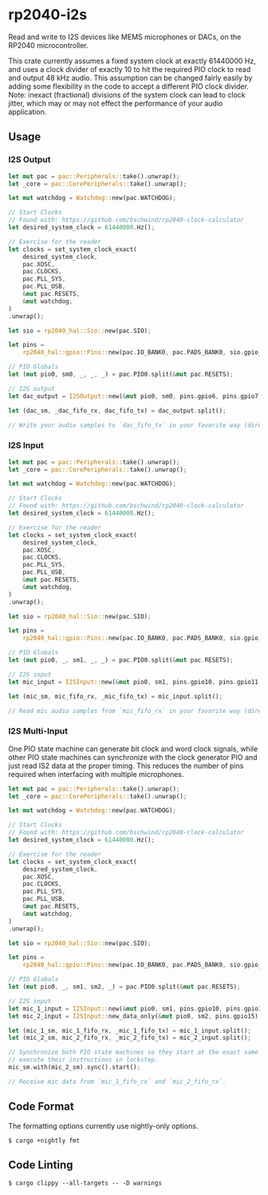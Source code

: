 # rp2040-i2s

Read and write to I2S devices like MEMS microphones or DACs, on the RP2040 microcontroller.

This crate currently assumes a fixed system clock at exactly 61440000 Hz, and uses a clock
divider of exactly 10 to hit the required PIO clock to read and output 48 kHz audio. This
assumption can be changed fairly easily by adding some flexibility in the code to accept
a different PIO clock divider. Note: inexact (fractional) divisions of the system clock can
lead to clock jitter, which may or may not effect the performance of your audio application.

## Usage

### I2S Output

```rust
let mut pac = pac::Peripherals::take().unwrap();
let _core = pac::CorePeripherals::take().unwrap();

let mut watchdog = Watchdog::new(pac.WATCHDOG);

// Start Clocks
// Found with: https://github.com/bschwind/rp2040-clock-calculator
let desired_system_clock = 61440000.Hz();

// Exercise for the reader
let clocks = set_system_clock_exact(
    desired_system_clock,
    pac.XOSC,
    pac.CLOCKS,
    pac.PLL_SYS,
    pac.PLL_USB,
    &mut pac.RESETS,
    &mut watchdog,
)
.unwrap();

let sio = rp2040_hal::Sio::new(pac.SIO);

let pins =
    rp2040_hal::gpio::Pins::new(pac.IO_BANK0, pac.PADS_BANK0, sio.gpio_bank0, &mut pac.RESETS);

// PIO Globals
let (mut pio0, sm0, _, _, _) = pac.PIO0.split(&mut pac.RESETS);

// I2S output
let dac_output = I2SOutput::new(&mut pio0, sm0, pins.gpio6, pins.gpio7, pins.gpio8).unwrap();

let (dac_sm, _dac_fifo_rx, dac_fifo_tx) = dac_output.split();

// Write your audio samples to `dac_fifo_tx` in your favorite way (direct read or DMA transfer).
```

### I2S Input

```rust
let mut pac = pac::Peripherals::take().unwrap();
let _core = pac::CorePeripherals::take().unwrap();

let mut watchdog = Watchdog::new(pac.WATCHDOG);

// Start Clocks
// Found with: https://github.com/bschwind/rp2040-clock-calculator
let desired_system_clock = 61440000.Hz();

// Exercise for the reader
let clocks = set_system_clock_exact(
    desired_system_clock,
    pac.XOSC,
    pac.CLOCKS,
    pac.PLL_SYS,
    pac.PLL_USB,
    &mut pac.RESETS,
    &mut watchdog,
)
.unwrap();

let sio = rp2040_hal::Sio::new(pac.SIO);

let pins =
    rp2040_hal::gpio::Pins::new(pac.IO_BANK0, pac.PADS_BANK0, sio.gpio_bank0, &mut pac.RESETS);

// PIO Globals
let (mut pio0, _, sm1, _, _) = pac.PIO0.split(&mut pac.RESETS);

// I2S input
let mic_input = I2SInput::new(&mut pio0, sm1, pins.gpio10, pins.gpio11, pins.gpio12).unwrap();

let (mic_sm, mic_fifo_rx, _mic_fifo_tx) = mic_input.split();

// Read mic audio samples from `mic_fifo_rx` in your favorite way (direct read or DMA transfer).
```

### I2S Multi-Input

One PIO state machine can generate bit clock and word clock signals, while other PIO state
machines can synchronize with the clock generator PIO and just read IS2 data at the proper
timing. This reduces the number of pins required when interfacing with multiple microphones.

```rust
let mut pac = pac::Peripherals::take().unwrap();
let _core = pac::CorePeripherals::take().unwrap();

let mut watchdog = Watchdog::new(pac.WATCHDOG);

// Start Clocks
// Found with: https://github.com/bschwind/rp2040-clock-calculator
let desired_system_clock = 61440000.Hz();

// Exercise for the reader
let clocks = set_system_clock_exact(
    desired_system_clock,
    pac.XOSC,
    pac.CLOCKS,
    pac.PLL_SYS,
    pac.PLL_USB,
    &mut pac.RESETS,
    &mut watchdog,
)
.unwrap();

let sio = rp2040_hal::Sio::new(pac.SIO);

let pins =
    rp2040_hal::gpio::Pins::new(pac.IO_BANK0, pac.PADS_BANK0, sio.gpio_bank0, &mut pac.RESETS);

// PIO Globals
let (mut pio0, _, sm1, sm2, _) = pac.PIO0.split(&mut pac.RESETS);

// I2S input
let mic_1_input = I2SInput::new(&mut pio0, sm1, pins.gpio10, pins.gpio11, pins.gpio12).unwrap();
let mic_2_input = I2SInput::new_data_only(&mut pio0, sm2, pins.gpio15).unwrap();

let (mic_1_sm, mic_1_fifo_rx, _mic_1_fifo_tx) = mic_1_input.split();
let (mic_2_sm, mic_2_fifo_rx, _mic_2_fifo_tx) = mic_2_input.split();

// Synchronize both PIO state machines so they start at the exact same time and
// execute their instructions in lockstep.
mic_sm.with(mic_2_sm).sync().start();

// Receive mic data from `mic_1_fifo_rx` and `mic_2_fifo_rx`.
```

## Code Format

The formatting options currently use nightly-only options.

```
$ cargo +nightly fmt
```

## Code Linting

```
$ cargo clippy --all-targets -- -D warnings
```
